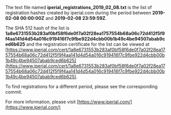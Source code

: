 The text file named **iperial_registrations_2019_02_08.txt** is the list of registration hashes created by iperial.com during the period between **2019-02-08 00:00:00Z** and **2019-02-08 23:59:59Z**.

The SHA 512 hash of the list is **1a8e6731553b283af0bf58f6de0f7a02f28ea1757554b68a06c72d412f5f9f4aa141d4d54a016c919416f7c9fbe922d4cbb00b1b49c4be94507abab9ced6b625** and the registration certificate for the list can be viewed at [https://www.iperial.com/cert/1a8e6731553b283af0bf58f6de0f7a02f28ea1757554b68a06c72d412f5f9f4aa141d4d54a016c919416f7c9fbe922d4cbb00b1b49c4be94507abab9ced6b625](https://www.iperial.com/cert/1a8e6731553b283af0bf58f6de0f7a02f28ea1757554b68a06c72d412f5f9f4aa141d4d54a016c919416f7c9fbe922d4cbb00b1b49c4be94507abab9ced6b625).

To find registrations for a different period, please see the corresponding commit.

For more information, please visit [https://www.iperial.com/](https://www.iperial.com/)
